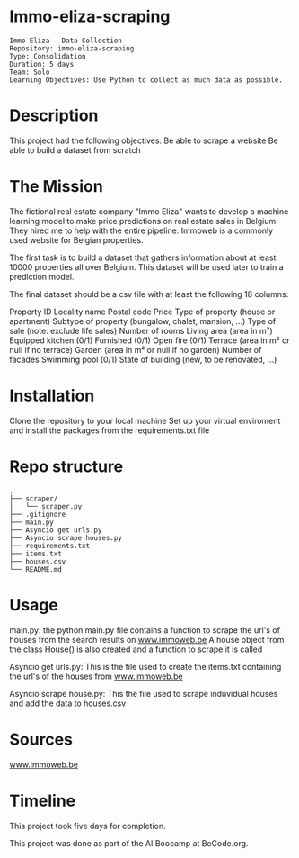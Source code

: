 # Immo-eliza-scraping
```
Immo Eliza - Data Collection
Repository: immo-eliza-scraping
Type: Consolidation
Duration: 5 days
Team: Solo
Learning Objectives: Use Python to collect as much data as possible.
```
# Description
This project had the following objectives:
    Be able to scrape a website
    Be able to build a dataset from scratch
    
# The Mission
The fictional real estate company "Immo Eliza" wants to develop a machine learning model to make price predictions on real estate sales in Belgium. They hired me to help with the entire pipeline. Immoweb is a commonly used website for Belgian properties.

The first task is to build a dataset that gathers information about at least 10000 properties all over Belgium. This dataset will be used later to train a prediction model.

The final dataset should be a csv file with at least the following 18 columns:

Property ID
Locality name
Postal code
Price
Type of property (house or apartment)
Subtype of property (bungalow, chalet, mansion, ...)
Type of sale (note: exclude life sales)
Number of rooms
Living area (area in m²)
Equipped kitchen (0/1)
Furnished (0/1)
Open fire (0/1)
Terrace (area in m² or null if no terrace)
Garden (area in m² or null if no garden)
Number of facades
Swimming pool (0/1)
State of building (new, to be renovated, ...)

# Installation
Clone the repository to your local machine
Set up your virtual enviroment and install the packages from the requirements.txt file

# Repo structure
```
.
├── scraper/
│   └── scraper.py
├── .gitignore
├── main.py
├── Asyncio get urls.py
├── Asyncio scrape houses.py
├── requirements.txt
├── items.txt
├── houses.csv
└── README.md

```

# Usage
main.py:
the python main.py file contains a function to scrape the url's of houses from the search results on www.immoweb.be
A house object from the class House() is also created and a function to scrape it is called

Asyncio get urls.py:
This is the file used to create the items.txt containing the url's of the houses from www.immoweb.be

Asyncio scrape house.py:
This the file used to scrape induvidual houses and add the data to houses.csv

# Sources
www.immoweb.be

# Timeline
This project took five days for completion.

This project was done as part of the AI Boocamp at BeCode.org.
